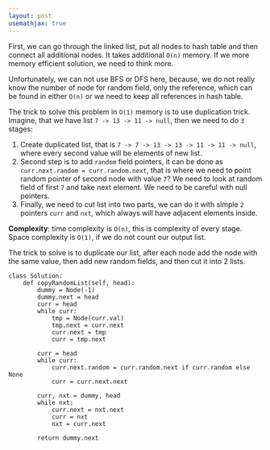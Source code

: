 ```yaml
---
layout: post
usemathjax: true
---
```


First, we can go through the linked list, put all nodes to hash table and then connect all additional nodes. It takes additional `O(n)` memory. If we more memory efficient solution, we need to think more.

Unfortunately, we can not use BFS or DFS here, because, we do not  really know the number of node for random field, only the reference, which can be found in either `O(n)` or we need to keep all references in hash table. 

The trick to solve this problem in `O(1)` memory is to use duplication trick. Imagine, that we have list `7 -> 13 -> 11 -> null`, then we need to do `3` stages:

1. Create duplicated list, that is `7 -> 7 -> 13 -> 13 -> 11 -> 11 -> null`, where every second value will be elements of new list.
2. Second step is to add `random` field pointers, it can be done as `curr.next.random = curr.random.next`, that is where we need to point random pointer of second node with value `7`? We need to look at random field of first `7` and take next element. We need to be careful with null pointers.
3. Finally, we need to cut list into two parts, we can do it with simple `2` pointers `curr` and `nxt`, which always will have adjacent elements inside.

**Complexity**: time complexity is `O(n)`, this is complexity of every stage. Space complexity is `O(1)`, if we do not count our output list.

The trick to solve is to duplicate our list, after each node add the node with the same value, then add new random fields, and then cut it into 2 lists.

```
class Solution:
    def copyRandomList(self, head):
        dummy = Node(-1)
        dummy.next = head
        curr = head
        while curr:
            tmp = Node(curr.val)
            tmp.next = curr.next
            curr.next = tmp
            curr = tmp.next
            
        curr = head
        while curr:
            curr.next.random = curr.random.next if curr.random else None
            curr = curr.next.next
            
        curr, nxt = dummy, head
        while nxt:
            curr.next = nxt.next
            curr = nxt
            nxt = curr.next
            
        return dummy.next
```